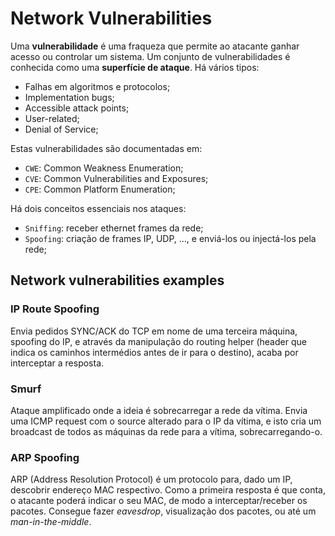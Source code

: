 # Network Vulnerabilities

Uma **vulnerabilidade** é uma fraqueza que permite ao atacante ganhar acesso ou controlar um sistema. Um conjunto de vulnerabilidades é conhecida como uma **superfície de ataque**. Há vários tipos:

- Falhas em algoritmos e protocolos;
- Implementation bugs;
- Accessible attack points;
- User-related;
- Denial of Service;

Estas vulnerabilidades são documentadas em:

- `CWE`: Common Weakness Enumeration;
- `CVE`: Common Vulnerabilities and Exposures;
- `CPE`: Common Platform Enumeration;

Há dois conceitos essenciais nos ataques:

- `Sniffing`: receber ethernet frames da rede;
- `Spoofing`: criação de frames IP, UDP, ..., e enviá-los ou injectá-los pela rede;

## Network vulnerabilities examples

### IP Route Spoofing

Envia pedidos SYNC/ACK do TCP em nome de uma terceira máquina, spoofing do IP, e através da manipulação do routing helper (header que indica os caminhos intermédios antes de ir para o destino), acaba por interceptar a resposta.

### Smurf

Ataque amplificado onde a ideia é sobrecarregar a rede da vítima. Envia uma ICMP request com o source alterado para o IP da vítima, e isto cria um broadcast de todos as máquinas da rede para a vítima, sobrecarregando-o.

### ARP Spoofing

ARP (Address Resolution Protocol) é um protocolo para, dado um IP, descobrir endereço MAC respectivo. Como a primeira resposta é que conta, o atacante poderá indicar o seu MAC, de modo a interceptar/receber os pacotes. Consegue fazer *eavesdrop*, visualização dos pacotes, ou até um *man-in-the-middle*.